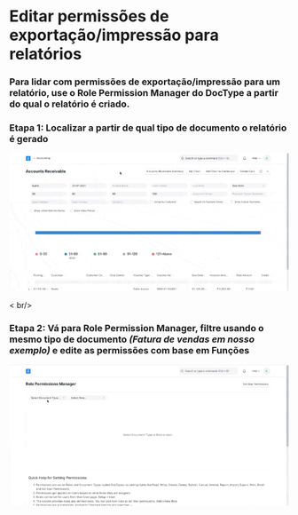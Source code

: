 # Editar permissões de exportação/impressão para relatórios


### Para lidar com permissões de exportação/impressão para um relatório, use o Role Permission Manager do DocType a partir do qual o relatório é criado.

### Etapa 1: Localizar a partir de qual tipo de documento o relatório é gerado

  


![](/files/rcDRhRG.gif)

< br/>

### Etapa 2: Vá para Role Permission Manager, filtre usando o mesmo tipo de documento *(Fatura de vendas em nosso exemplo)* e edite as permissões com base em Funções

   


![](/files/mqBtoqD.gif)

